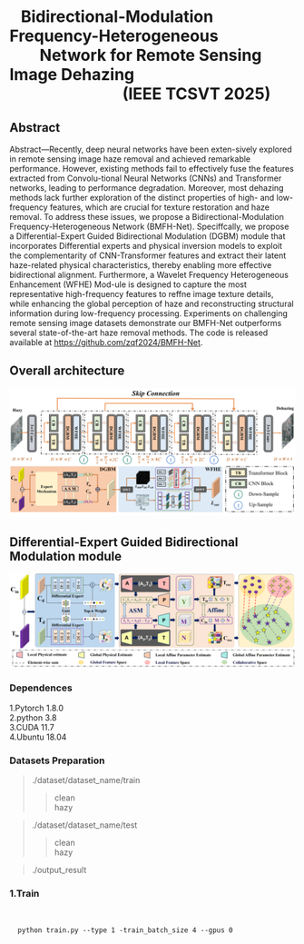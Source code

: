 # &nbsp;&nbsp; Bidirectional-Modulation Frequency-Heterogeneous  &nbsp;&nbsp;&nbsp;&nbsp;&nbsp;&nbsp;&nbsp;&nbsp;Network for Remote Sensing Image Dehazing<br> &nbsp;&nbsp;&nbsp;&nbsp;&nbsp; &nbsp;&nbsp;&nbsp;&nbsp;&nbsp; &nbsp;&nbsp;&nbsp;&nbsp;&nbsp;&nbsp;&nbsp;&nbsp;&nbsp;&nbsp;&nbsp;&nbsp;&nbsp;&nbsp;&nbsp;&nbsp;&nbsp;&nbsp;(IEEE TCSVT 2025)

## Abstract

Abstract—Recently, deep neural networks have been exten-sively explored in remote sensing image haze removal and achieved remarkable performance. However, existing methods
fail to effectively fuse the features extracted from Convolu-tional Neural Networks (CNNs) and Transformer networks, leading to performance degradation. Moreover, most dehazing methods lack further exploration of the distinct properties of high- and low-frequency features, which are crucial for texture restoration and haze removal. To address these issues, we propose a Bidirectional-Modulation Frequency-Heterogeneous Network (BMFH-Net). Speciffcally, we propose a Differential-Expert Guided Bidirectional Modulation (DGBM) module that incorporates Differential experts and physical inversion models to exploit the complementarity of CNN-Transformer features and extract their latent haze-related physical characteristics, thereby enabling more effective bidirectional alignment. Furthermore, a Wavelet Frequency Heterogeneous Enhancement (WFHE) Mod-ule is designed to capture the most representative high-frequency features to reffne image texture details, while enhancing the global perception of haze and reconstructing structural information during low-frequency processing. Experiments on challenging remote sensing image datasets demonstrate our BMFH-Net outperforms several state-of-the-art haze removal methods. The code is released available at https://github.com/zqf2024/BMFH-Net.

## Overall architecture
![main.jpg](images/main.jpg)

## Differential-Expert Guided Bidirectional Modulation module
![DGBM.jpg](images/DGBM.jpg)
### Dependences


1.Pytorch 1.8.0  
2.python 3.8  
3.CUDA 11.7  
4.Ubuntu 18.04

### Datasets Preparation
>./dataset/dataset_name/train
>>clean<br>
>>hazy

>./dataset/dataset_name/test
>>clean<br>
>>hazy

>./output_result


### 1.Train 
<div style="display: flex; justify - content: center; align - items: center; height: 100vh;">
  <pre style="background - color: lightgray;"><code>
  python train.py --type 1 -train_batch_size 4 --gpus 0
  </code></pre>
</div>

### 2.Test 
<div style="display: flex; justify - content: center; align - items: center; height: 100vh;">
  <pre style="background - color: lightgray;"><code>
  python test.py --type 1  --gpus 0
  </code></pre>
</div>

### 3.Clone the repo
<div style="display: flex; justify - content: center; align - items: center; height: 100vh;">
  <pre style="background - color: lightgray;"><code>
  it clone https://github.com/zqf2024/BFMT-Net.git
  </code></pre>
</div>

# Visualization Results

![thick.jpg](images/thick.jpg)
### Results on Haze1k-thick remote sensing Dehazing Challenge testing images  
<br>


  

![RICE1.jpg](images/RICE1.jpg)
### Results on RICE1 remote sensing Dehazing Challenge testing images  
<br>



![RICE2.jpg](images/RICE2.jpg)
### Results on RICE2 remote sensing Dehazing Challenge testing images  
<br>



![RISD.jpg](images/RSID.jpg)
### Results on RSID remote sensing Dehazing Challenge testing images






